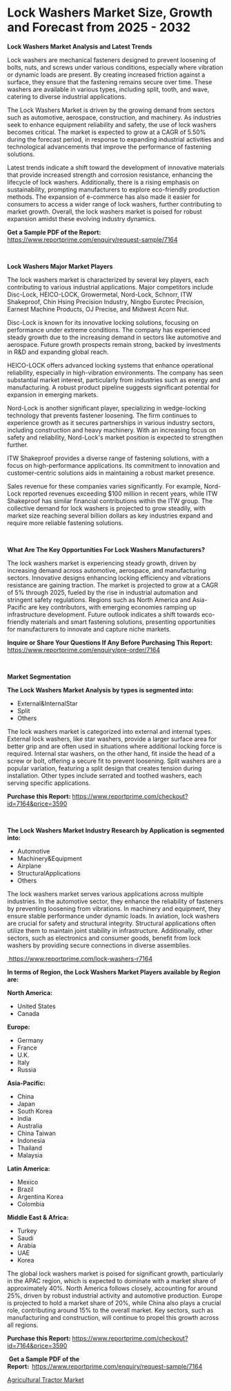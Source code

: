 <p><h1>Lock Washers Market Size, Growth and Forecast from 2025 - 2032</h1></p><p><strong>Lock Washers Market Analysis and Latest Trends</strong></p>
<p><p>Lock washers are mechanical fasteners designed to prevent loosening of bolts, nuts, and screws under various conditions, especially where vibration or dynamic loads are present. By creating increased friction against a surface, they ensure that the fastening remains secure over time. These washers are available in various types, including split, tooth, and wave, catering to diverse industrial applications.</p><p>The Lock Washers Market is driven by the growing demand from sectors such as automotive, aerospace, construction, and machinery. As industries seek to enhance equipment reliability and safety, the use of lock washers becomes critical. The market is expected to grow at a CAGR of 5.50% during the forecast period, in response to expanding industrial activities and technological advancements that improve the performance of fastening solutions.</p><p>Latest trends indicate a shift toward the development of innovative materials that provide increased strength and corrosion resistance, enhancing the lifecycle of lock washers. Additionally, there is a rising emphasis on sustainability, prompting manufacturers to explore eco-friendly production methods. The expansion of e-commerce has also made it easier for consumers to access a wider range of lock washers, further contributing to market growth. Overall, the lock washers market is poised for robust expansion amidst these evolving industry dynamics.</p></p>
<p><strong>Get a Sample PDF of the Report:&nbsp;</strong> <a href="https://www.reportprime.com/enquiry/request-sample/7164?utm_campaign=2246&utm_medium=2&utm_source=Github&utm_content=ia&utm_term=19032025&utm_id=lock-washers">https://www.reportprime.com/enquiry/request-sample/7164</a></p>
<p>&nbsp;</p>
<p><strong>Lock Washers Major Market Players</strong></p>
<p><p>The lock washers market is characterized by several key players, each contributing to various industrial applications. Major competitors include Disc-Lock, HEICO-LOCK, Growermetal, Nord-Lock, Schnorr, ITW Shakeproof, Chin Hsing Precision Industry, Ningbo Eurotec Precision, Earnest Machine Products, OJ Precise, and Midwest Acorn Nut. </p><p>Disc-Lock is known for its innovative locking solutions, focusing on performance under extreme conditions. The company has experienced steady growth due to the increasing demand in sectors like automotive and aerospace. Future growth prospects remain strong, backed by investments in R&D and expanding global reach.</p><p>HEICO-LOCK offers advanced locking systems that enhance operational reliability, especially in high-vibration environments. The company has seen substantial market interest, particularly from industries such as energy and manufacturing. A robust product pipeline suggests significant potential for expansion in emerging markets.</p><p>Nord-Lock is another significant player, specializing in wedge-locking technology that prevents fastener loosening. The firm continues to experience growth as it secures partnerships in various industry sectors, including construction and heavy machinery. With an increasing focus on safety and reliability, Nord-Lock's market position is expected to strengthen further.</p><p>ITW Shakeproof provides a diverse range of fastening solutions, with a focus on high-performance applications. Its commitment to innovation and customer-centric solutions aids in maintaining a robust market presence.</p><p>Sales revenue for these companies varies significantly. For example, Nord-Lock reported revenues exceeding $100 million in recent years, while ITW Shakeproof has similar financial contributions within the ITW group. The collective demand for lock washers is projected to grow steadily, with market size reaching several billion dollars as key industries expand and require more reliable fastening solutions.</p></p>
<p>&nbsp;</p>
<p><strong>What Are The Key Opportunities For Lock Washers Manufacturers?</strong></p>
<p><p>The lock washers market is experiencing steady growth, driven by increasing demand across automotive, aerospace, and manufacturing sectors. Innovative designs enhancing locking efficiency and vibrations resistance are gaining traction. The market is projected to grow at a CAGR of 5% through 2025, fueled by the rise in industrial automation and stringent safety regulations. Regions such as North America and Asia-Pacific are key contributors, with emerging economies ramping up infrastructure development. Future outlook indicates a shift towards eco-friendly materials and smart fastening solutions, presenting opportunities for manufacturers to innovate and capture niche markets.</p></p>
<p><strong>Inquire or Share Your Questions If Any Before Purchasing This Report:</strong> <a href="https://www.reportprime.com/enquiry/pre-order/7164?utm_campaign=2246&utm_medium=2&utm_source=Github&utm_content=ia&utm_term=19032025&utm_id=lock-washers">https://www.reportprime.com/enquiry/pre-order/7164</a></p>
<p>&nbsp;</p>
<p><strong>Market Segmentation</strong></p>
<p><strong>The Lock Washers Market Analysis by types is segmented into:</strong></p>
<p><ul><li>External&InternalStar</li><li>Split</li><li>Others</li></ul></p>
<p><p>The lock washers market is categorized into external and internal types. External lock washers, like star washers, provide a larger surface area for better grip and are often used in situations where additional locking force is required. Internal star washers, on the other hand, fit inside the head of a screw or bolt, offering a secure fit to prevent loosening. Split washers are a popular variation, featuring a split design that creates tension during installation. Other types include serrated and toothed washers, each serving specific applications.</p></p>
<p><strong>Purchase this Report:&nbsp;</strong><a href="https://www.reportprime.com/checkout?id=7164&price=3590&utm_campaign=2246&utm_medium=2&utm_source=Github&utm_content=ia&utm_term=19032025&utm_id=lock-washers">https://www.reportprime.com/checkout?id=7164&price=3590</a></p>
<p>&nbsp;</p>
<p><strong>The Lock Washers Market Industry Research by Application is segmented into:</strong></p>
<p><ul><li>Automotive</li><li>Machinery&Equipment</li><li>Airplane</li><li>StructuralApplications</li><li>Others</li></ul></p>
<p><p>The lock washers market serves various applications across multiple industries. In the automotive sector, they enhance the reliability of fasteners by preventing loosening from vibrations. In machinery and equipment, they ensure stable performance under dynamic loads. In aviation, lock washers are crucial for safety and structural integrity. Structural applications often utilize them to maintain joint stability in infrastructure. Additionally, other sectors, such as electronics and consumer goods, benefit from lock washers by providing secure connections in diverse assemblies.</p></p>
<p><a href="https://www.reportprime.com/lock-washers-r7164?utm_campaign=2246&utm_medium=2&utm_source=Github&utm_content=ia&utm_term=19032025&utm_id=lock-washers">&nbsp;https://www.reportprime.com/lock-washers-r7164</a></p>
<p><strong>In terms of Region, the Lock Washers Market Players available by Region are:</strong></p>
<p>
    <p> <strong> North America: </strong>
        <ul>
            <li>United States</li>
            <li>Canada</li>
        </ul>
        </p> 
    <p> <strong> Europe: </strong>
        <ul>
            <li>Germany</li>
            <li>France</li>
            <li>U.K.</li>
            <li>Italy</li>
            <li>Russia</li>
        </ul>
        </p> 
    <p> <strong> Asia-Pacific: </strong>
        <ul>
            <li>China</li>
            <li>Japan</li>
            <li>South Korea</li>
            <li>India</li>
            <li>Australia</li>
            <li>China Taiwan</li>
            <li>Indonesia</li>
            <li>Thailand</li>
            <li>Malaysia</li>
        </ul>
        </p> 
    <p> <strong> Latin America: </strong>
        <ul>
            <li>Mexico</li>
            <li>Brazil</li>
            <li>Argentina Korea</li>
            <li>Colombia</li>
        </ul>
        </p> 
    <p> <strong> Middle East & Africa: </strong>
        <ul>
            <li>Turkey</li>
            <li>Saudi</li>
            <li>Arabia</li>
            <li>UAE</li>
            <li>Korea</li>
        </ul>
    </p>
    </p>
<p><p>The global lock washers market is poised for significant growth, particularly in the APAC region, which is expected to dominate with a market share of approximately 40%. North America follows closely, accounting for around 25%, driven by robust industrial activity and automotive production. Europe is projected to hold a market share of 20%, while China also plays a crucial role, contributing around 15% to the overall market. Key sectors, such as manufacturing and construction, will continue to propel this growth across all regions.</p></p>
<p><strong>Purchase this Report: </strong><a href="https://www.reportprime.com/checkout?id=7164&price=3590&utm_campaign=2246&utm_medium=2&utm_source=Github&utm_content=ia&utm_term=19032025&utm_id=lock-washers">https://www.reportprime.com/checkout?id=7164&price=3590</a></p>
<p>&nbsp;<strong>Get a Sample PDF of the Report:&nbsp;&nbsp;</strong><a href="https://www.reportprime.com/enquiry/request-sample/7164?utm_campaign=2246&utm_medium=2&utm_source=Github&utm_content=ia&utm_term=19032025&utm_id=lock-washers">https://www.reportprime.com/enquiry/request-sample/7164</a></p>
<p><strong></strong></p>
<p><p><a href="https://github.com/salodipura00/Market-Research-Report-List-1/blob/main/agricultural-tractor-market.md?utm_campaign=2246&utm_medium=2&utm_source=Github&utm_content=ia&utm_term=19032025&utm_id=lock-washers">Agricultural Tractor Market</a></p></p>